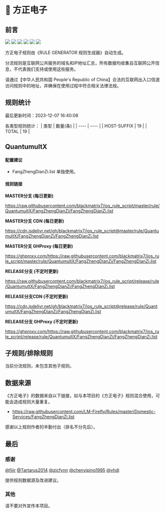 # 🧸 方正电子

## 前言

![](https://shields.io/badge/-移除重复规则-ff69b4) ![](https://shields.io/badge/-DOMAIN与DOMAIN--SUFFIX合并-green) ![](https://shields.io/badge/-DOMAIN--SUFFIX间合并-critical) ![](https://shields.io/badge/-DOMAIN与DOMAIN--KEYWORD合并-9cf) ![](https://shields.io/badge/-DOMAIN--SUFFIX与DOMAIN--KEYWORD合并-blue) ![](https://shields.io/badge/-IP--CIDR(6)合并-blueviolet) 

方正电子规则由《RULE GENERATOR 规则生成器》自动生成。

分流规则是互联网公共服务的域名和IP地址汇总，所有数据均收集自互联网公开信息，不代表我们支持或使用这些服务。

请通过【中华人民共和国 People's Republic of China】合法的互联网出入口信道访问规则中的地址，并确保在使用过程中符合相关法律法规。

## 规则统计

最后更新时间：2023-12-07 16:40:08

各类型规则统计：
| 类型 | 数量(条)  | 
| ---- | ----  |
| HOST-SUFFIX | 19  | 
| TOTAL | 19  | 


## QuantumultX 

#### 配置建议
- FangZhengDianZi.list 单独使用。

#### 规则链接
**MASTER分支 (每日更新)**

https://raw.githubusercontent.com/blackmatrix7/ios_rule_script/master/rule/QuantumultX/FangZhengDianZi/FangZhengDianZi.list

**MASTER分支 CDN (每日更新)**

https://cdn.jsdelivr.net/gh/blackmatrix7/ios_rule_script@master/rule/QuantumultX/FangZhengDianZi/FangZhengDianZi.list

**MASTER分支 GHProxy (每日更新)**

https://ghproxy.com/https://raw.githubusercontent.com/blackmatrix7/ios_rule_script/master/rule/QuantumultX/FangZhengDianZi/FangZhengDianZi.list

**RELEASE分支 (不定时更新)**

https://raw.githubusercontent.com/blackmatrix7/ios_rule_script/release/rule/QuantumultX/FangZhengDianZi/FangZhengDianZi.list

**RELEASE分支CDN (不定时更新)**

https://cdn.jsdelivr.net/gh/blackmatrix7/ios_rule_script@release/rule/QuantumultX/FangZhengDianZi/FangZhengDianZi.list

**RELEASE分支 GHProxy (不定时更新)**

https://ghproxy.com/https://raw.githubusercontent.com/blackmatrix7/ios_rule_script/release/rule/QuantumultX/FangZhengDianZi/FangZhengDianZi.list

## 子规则/排除规则


当前分流规则，未包含其他子规则。

## 数据来源

《方正电子》的数据来自以下链接，如与本项目的《方正电子》规则混合使用，可能会造成规则大量重复。

- https://raw.githubusercontent.com/LM-Firefly/Rules/master/Domestic-Services/FangZhengDianZi.list


感谢以上规则作者的辛勤付出（排名不分先后）。

## 最后

### 感谢

[@fiiir](https://github.com/fiiir) [@Tartarus2014](https://github.com/Tartarus2014) [@zjcfynn](https://github.com/zjcfynn) [@chenyiping1995](https://github.com/chenyiping1995) [@vhdj](https://github.com/vhdj)

提供规则数据源及改进建议。

### 其他

请不要对外宣传本项目。